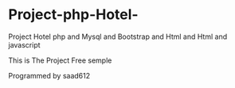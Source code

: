 # Project-php-Hotel-
Project Hotel php and Mysql and Bootstrap and Html and Html and javascript 



This is The Project Free semple  

Programmed by saad612 

